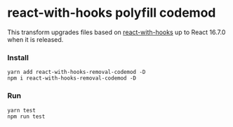 # react-with-hooks polyfill codemod

This transform upgrades files based on [react-with-hooks](https://github.com/yesmeck/react-with-hooks) up to React 16.7.0 when it is released.

### Install
```
yarn add react-with-hooks-removal-codemod -D
npm i react-with-hooks-removal-codemod -D
```

### Run
```
yarn test
npm run test
```